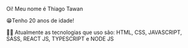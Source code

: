
Oi! Meu nome é Thiago Tawan

😁Tenho 20 anos de idade!

🤷‍♂️ Atualmente as tecnologias que uso são: HTML, CSS, JAVASCRIPT, SASS, REACT JS, TYPESCRIPT e NODE JS


